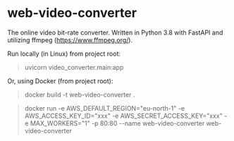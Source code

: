 # web-video-converter
The online video bit-rate converter. Written in Python 3.8 with FastAPI and utilizing ffmpeg (https://www.ffmpeg.org/).

Run locally (in Linux) from project root:
> uvicorn video_converter.main:app

Or, using Docker (from project root):
> docker build -t web-video-converter .

> docker run -e AWS_DEFAULT_REGION="eu-north-1" -e AWS_ACCESS_KEY_ID="xxx" -e AWS_SECRET_ACCESS_KEY="xxx" -e MAX_WORKERS="1" -p 80:80 --name web-video-converter web-video-converter
